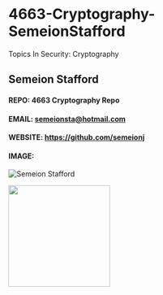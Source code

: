 # 4663-Cryptography-SemeionStafford
Topics In Security: Cryptography

## Semeion Stafford
#### REPO: 4663 Cryptography Repo
#### EMAIL: semeionsta@hotmail.com
#### WEBSITE: https://github.com/semeionj

#### IMAGE:
![Semeion Stafford](https://github.com/semeionj/3013-ALG-semeionj/blob/master/Semeion.jpg)


<img src="https://github.com/semeionj/3013-ALG-semeionj/blob/master/Semeion.jpg" width="200">
